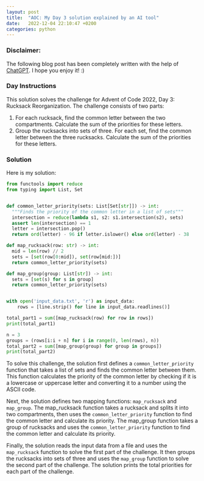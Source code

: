 ```yaml
---
layout: post
title:  "AOC: My Day 3 solution explained by an AI tool"
date:   2022-12-04 22:10:47 +0200
categories: python
---
```


### Disclaimer:
The following blog post has been completely written with the help of [ChatGPT](https://chat.openai.com/chat).
I hope you enjoy it! :)

### Day Instructions
This solution solves the challenge for Advent of Code 2022, Day 3: Rucksack Reorganization. The challenge consists of two parts:
1. For each rucksack, find the common letter between the two compartments. Calculate the sum of the priorities for these letters. 
2. Group the rucksacks into sets of three. For each set, find the common letter between the three rucksacks. Calculate the sum of the priorities for these letters.

### Solution
Here is my solution:
```python
from functools import reduce
from typing import List, Set


def common_letter_priority(sets: List[Set[str]]) -> int:
  """Finds the priority of the common letter in a list of sets"""
  intersection = reduce(lambda s1, s2: s1.intersection(s2), sets)
  assert len(intersection) == 1
  letter = intersection.pop()
  return ord(letter) - 96 if letter.islower() else ord(letter) - 38

def map_rucksack(row: str) -> int:
  mid = len(row) // 2
  sets = [set(row[0:mid]), set(row[mid:])]
  return common_letter_priority(sets)

def map_group(group: List[str]) -> int:
  sets = [set(s) for s in group]
  return common_letter_priority(sets)


with open('input_data.txt', 'r') as input_data:
    rows = [line.strip() for line in input_data.readlines()]

total_part1 = sum([map_rucksack(row) for row in rows])
print(total_part1)

n = 3
groups = (rows[i:i + n] for i in range(0, len(rows), n))
total_part2 = sum([map_group(group) for group in groups])
print(total_part2)
```
To solve this challenge, the solution first defines a `common_letter_priority` function that takes a list of sets and finds the common letter between them. This function calculates the priority of the common letter by checking if it is a lowercase or uppercase letter and converting it to a number using the ASCII code.

Next, the solution defines two mapping functions: `map_rucksack` and `map_group`. The map_rucksack function takes a rucksack and splits it into two compartments, then uses the `common_letter_priority` function to find the common letter and calculate its priority. The map_group function takes a group of rucksacks and uses the `common_letter_priority` function to find the common letter and calculate its priority.

Finally, the solution reads the input data from a file and uses the `map_rucksack` function to solve the first part of the challenge. It then groups the rucksacks into sets of three and uses the `map_group` function to solve the second part of the challenge. The solution prints the total priorities for each part of the challenge.